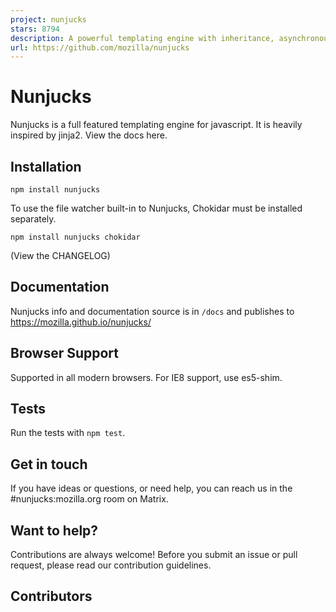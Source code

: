 ```yaml
---
project: nunjucks
stars: 8794
description: A powerful templating engine with inheritance, asynchronous control, and more (jinja2 inspired)
url: https://github.com/mozilla/nunjucks
---
```


Nunjucks
========

Nunjucks is a full featured templating engine for javascript. It is heavily inspired by jinja2. View the docs here.

Installation
------------

`npm install nunjucks`

To use the file watcher built-in to Nunjucks, Chokidar must be installed separately.

`npm install nunjucks chokidar`

(View the CHANGELOG)

Documentation
-------------

Nunjucks info and documentation source is in `/docs` and publishes to https://mozilla.github.io/nunjucks/

Browser Support
---------------

Supported in all modern browsers. For IE8 support, use es5-shim.

Tests
-----

Run the tests with `npm test`.

Get in touch
------------

If you have ideas or questions, or need help, you can reach us in the #nunjucks:mozilla.org room on Matrix.

Want to help?
-------------

Contributions are always welcome! Before you submit an issue or pull request, please read our contribution guidelines.

Contributors
------------
